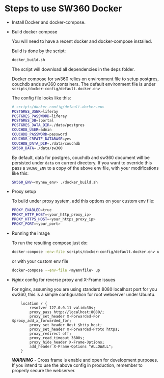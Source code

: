 # Steps to use SW360 Docker

* Install Docker and docker-compose.
* Build docker compose

    You will need to have a recent docker and docker-compose installed.

    Build is done by the script:

    ```sh
    docker_build.sh
    ```

    The script will download all dependencies in the deps folder.

    Docker compose for sw360 relies on environment file to setup postgres, couchdb ands sw360 containers.
    The default environment file is under `scripts/docker-config/default.docker.env`

    The config file looks like this:

    ```sh
    # scripts/docker-config/default.docker.env
    POSTGRES_USER=liferay
    POSTGRES_PASSWORD=liferay
    POSTGRES_DB=lportal
    POSTGRES_DATA_DIR=./data/postgres
    COUCHDB_USER=admin
    COUCHDB_PASSWORD=password
    COUCHDB_CREATE_DATABASE=yes
    COUCHDB_DATA_DIR=./data/couchdb
    SW360_DATA=./data/sw360
    ```

    By default, data for postgres, couchdb and sw360 document will be persisted under `data` on current directory. If you want to override this pass a `SW360_ENV` to a copy of the above env file, with your modifications like this:

    ```sh
    SW360_ENV=<mynew_env> ./docker_build.sh
    ```

* Proxy setup

    To build under proxy system, add this options on your custom env file:

    ```sh
    PROXY_ENABLED=true
    PROXY_HTTP_HOST=<your_http_proxy_ip>
    PROXY_HTTPS_HOST=<your_https_proxy_ip>
    PROXY_PORT=<your_port>
    ```

* Running the image

    To run the resulting compose just do:

    ```sh
    docker-compose -env-file scripts/docker-config/default.docker.env up
    ```

    or with your custom env file

    ```sh
    docker-compose --env-file <myenvfile> up
    ```

* *Nginx* config for reverse proxy and X-Frame issues

    For nginx, assuming you are using standard 8080 localhost port for you sw360, this is a simple configuration for root webserver under Ubuntu.

    ```nginx
        location / {
            resolver 127.0.0.11 valid=30s;
            proxy_pass http://localhost:8080/;
            proxy_set_header X-Forwarded-For $proxy_add_x_forwarded_for;
            proxy_set_header Host $http_host;
            proxy_set_header X-Forwarded-Proto https;
            proxy_redirect off;
            proxy_read_timeout 3600s;
            proxy_hide_header X-Frame-Options;
            add_header X-Frame-Options "ALLOWALL";
        }
    ```

    ***WARNING*** - Cross frame is enable and open for development purposes. If you intend to use the above config in production, remember to properly secure the webserver.
